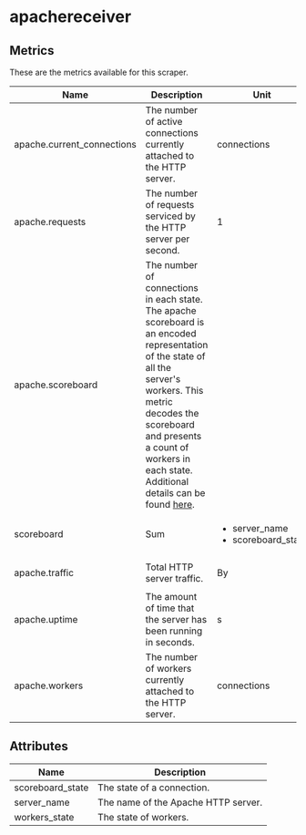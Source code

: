 [comment]: <> (Code generated by mdatagen. DO NOT EDIT.)

# apachereceiver

## Metrics

These are the metrics available for this scraper.

| Name | Description | Unit | Type | Attributes |
| ---- | ----------- | ---- | ---- | ---------- |
| apache.current_connections | The number of active connections currently attached to the HTTP server. | connections | Sum | <ul> <li>server_name</li> </ul> |
| apache.requests | The number of requests serviced by the HTTP server per second. | 1 | Sum | <ul> <li>server_name</li> </ul> |
| apache.scoreboard | The number of connections in each state. The apache scoreboard is an encoded representation of the state of all the server's workers. This metric decodes the scoreboard and presents a count of workers in each state. Additional details can be found [here](https://support.cpanel.net/hc/en-us/articles/360052040234-Understanding-the-Apache-scoreboard).
  | scoreboard | Sum | <ul> <li>server_name</li> <li>scoreboard_state</li> </ul> |
| apache.traffic | Total HTTP server traffic. | By | Sum | <ul> <li>server_name</li> </ul> |
| apache.uptime | The amount of time that the server has been running in seconds. | s | Sum | <ul> <li>server_name</li> </ul> |
| apache.workers | The number of workers currently attached to the HTTP server. | connections | Sum | <ul> <li>server_name</li> <li>workers_state</li> </ul> |

## Attributes

| Name | Description |
| ---- | ----------- |
| scoreboard_state | The state of a connection. |
| server_name | The name of the Apache HTTP server. |
| workers_state | The state of workers. |
